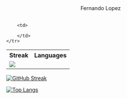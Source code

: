 <!--
**fernandolopez32/fernandolopez32** is a ✨ _special_ ✨ repository because its `README.md` (this file) appears on your GitHub profile.

Here are some ideas to get you started:

- 🔭 I’m currently working on ...
- 🌱 I’m currently learning ...
- 👯 I’m looking to collaborate on ...
- 🤔 I’m looking for help with ...
- 💬 Ask me about ...
- 📫 How to reach me: ...
- 😄 Pronouns: ...
- ⚡ Fun fact: ...
-->

<div align="center"
    <h1>
        Fernando Lopez
    </h1>
</div>
<br>
<table align = "center">
    <tr>
        <th>Streak</th>
        <th>Languages</th>
    </tr>
    <tr>
        <td>
            <img src =https://streak-stats.demolab.com?user=fernandolopez32&theme=react)](https://git.io/streak-stats>
        </td>
        
        <td>
            
        </td>        
    </tr>
</table>

[![GitHub Streak](https://streak-stats.demolab.com?user=fernandolopez32&theme=react)](https://git.io/streak-stats)

[![Top Langs](https://github-readme-stats.vercel.app/api/top-langs/?username=fernandolopez32&layout=compact&theme=react)](https://github.com/anuraghazra/github-readme-stats)
